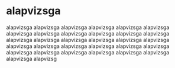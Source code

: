 # alapvizsga
alapvizsga alapvizsga alapvizsga alapvizsga alapvizsga alapvizsga alapvizsga alapvizsga alapvizsga alapvizsga alapvizsga alapvizsga alapvizsga alapvizsga alapvizsga alapvizsga alapvizsga alapvizsga alapvizsga alapvizsga alapvizsga alapvizsga alapvizsga alapvizsga alapvizsga alapvizsga alapvizsga alapvizsga alapvizsga alapvizsga alapvizsga alapvizsg
